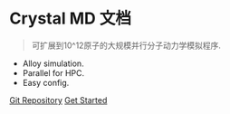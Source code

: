 # Crystal MD 文档

> 可扩展到10^12原子的大规模并行分子动力学模拟程序.

* Alloy simulation.
* Parallel for HPC.
* Easy config.

[Git Repository](https://git.gensh.me/HPCer/CrystalMD/CrystalMD)
[Get Started](#crystal-md)